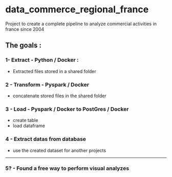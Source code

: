 # data_commerce_regional_france
Project to create a complete pipeline to analyze commercial activities in france since 2004

## The goals :
### 1- Extract - Python / Docker :
  - Extracted files stored in a shared folder

### 2 - Transform - Pyspark / Docker
  - concatenate stored files in the shared folder

### 3 - Load - Pyspark / Docker to PostGres / Docker
  - create table
  - load dataframe

### 4 - Extract datas from database
  - use the created dataset for another projects

-----

### 5? - Found a free way to perform visual analyzes
